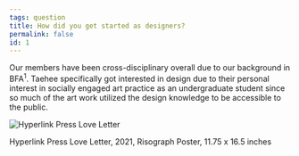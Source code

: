 ```yaml
---
tags: question
title: How did you get started as designers?
permalink: false
id: 1
---
```



Our members have been cross-disciplinary overall due to our background in BFA<sup>1</sup>. Taehee specifically got interested in design due to their personal interest in socially engaged art practice as an undergraduate student since so much of the art work utilized the design knowledge to be accessible to the public.

![Hyperlink Press Love Letter](/assets/img/hyperlink-press/Hyperlink_Press_Love_Letter.jpg)
<figcaption>Hyperlink Press Love Letter, 2021, Risograph Poster, 11.75 x 16.5 inches</figcaption>